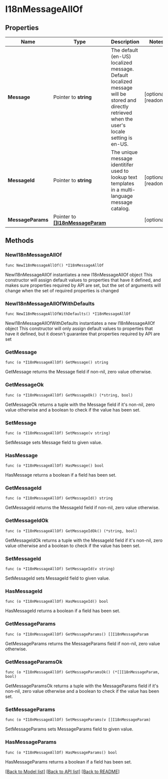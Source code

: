 # I18nMessageAllOf

## Properties

Name | Type | Description | Notes
------------ | ------------- | ------------- | -------------
**Message** | Pointer to **string** | The default (en-US) localized message. Default localized message will be stored and directly retrieved when the user&#39;s locale setting is en-US. | [optional] [readonly] 
**MessageId** | Pointer to **string** | The unique message identitifer used to lookup text templates in a multi-language message catalog. | [optional] [readonly] 
**MessageParams** | Pointer to [**[]I18nMessageParam**](i18n.MessageParam.md) |  | [optional] 

## Methods

### NewI18nMessageAllOf

`func NewI18nMessageAllOf() *I18nMessageAllOf`

NewI18nMessageAllOf instantiates a new I18nMessageAllOf object
This constructor will assign default values to properties that have it defined,
and makes sure properties required by API are set, but the set of arguments
will change when the set of required properties is changed

### NewI18nMessageAllOfWithDefaults

`func NewI18nMessageAllOfWithDefaults() *I18nMessageAllOf`

NewI18nMessageAllOfWithDefaults instantiates a new I18nMessageAllOf object
This constructor will only assign default values to properties that have it defined,
but it doesn't guarantee that properties required by API are set

### GetMessage

`func (o *I18nMessageAllOf) GetMessage() string`

GetMessage returns the Message field if non-nil, zero value otherwise.

### GetMessageOk

`func (o *I18nMessageAllOf) GetMessageOk() (*string, bool)`

GetMessageOk returns a tuple with the Message field if it's non-nil, zero value otherwise
and a boolean to check if the value has been set.

### SetMessage

`func (o *I18nMessageAllOf) SetMessage(v string)`

SetMessage sets Message field to given value.

### HasMessage

`func (o *I18nMessageAllOf) HasMessage() bool`

HasMessage returns a boolean if a field has been set.

### GetMessageId

`func (o *I18nMessageAllOf) GetMessageId() string`

GetMessageId returns the MessageId field if non-nil, zero value otherwise.

### GetMessageIdOk

`func (o *I18nMessageAllOf) GetMessageIdOk() (*string, bool)`

GetMessageIdOk returns a tuple with the MessageId field if it's non-nil, zero value otherwise
and a boolean to check if the value has been set.

### SetMessageId

`func (o *I18nMessageAllOf) SetMessageId(v string)`

SetMessageId sets MessageId field to given value.

### HasMessageId

`func (o *I18nMessageAllOf) HasMessageId() bool`

HasMessageId returns a boolean if a field has been set.

### GetMessageParams

`func (o *I18nMessageAllOf) GetMessageParams() []I18nMessageParam`

GetMessageParams returns the MessageParams field if non-nil, zero value otherwise.

### GetMessageParamsOk

`func (o *I18nMessageAllOf) GetMessageParamsOk() (*[]I18nMessageParam, bool)`

GetMessageParamsOk returns a tuple with the MessageParams field if it's non-nil, zero value otherwise
and a boolean to check if the value has been set.

### SetMessageParams

`func (o *I18nMessageAllOf) SetMessageParams(v []I18nMessageParam)`

SetMessageParams sets MessageParams field to given value.

### HasMessageParams

`func (o *I18nMessageAllOf) HasMessageParams() bool`

HasMessageParams returns a boolean if a field has been set.


[[Back to Model list]](../README.md#documentation-for-models) [[Back to API list]](../README.md#documentation-for-api-endpoints) [[Back to README]](../README.md)


